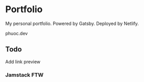 # Portfolio
My personal portfolio. Powered by Gatsby. Deployed by Netlify.

phuoc.dev

## Todo
Add link preview

### Jamstack FTW
